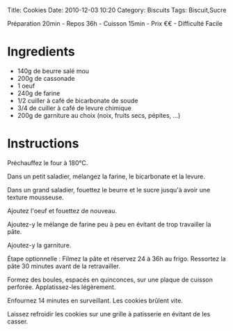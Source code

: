 Title: Cookies
Date: 2010-12-03 10:20
Category: Biscuits
Tags: Biscuit,Sucre

Préparation 20min - Repos 36h - Cuisson 15min - Prix €€ - Difficulté Facile

# Ingredients

- 140g de beurre salé mou
- 200g de cassonade
- 1 oeuf
- 240g de farine
- 1/2 cuiller à café de bicarbonate de soude
- 3/4 de cuiller à café de levure chimique
- 200g de garniture au choix (noix, fruits secs, pépites, ...)

# Instructions

Préchauffez le four à 180°C.

Dans un petit saladier, mélangez la farine, le bicarbonate et la levure.

Dans un grand saladier, fouettez le beurre et le sucre jusqu'à avoir une texture mousseuse.

Ajoutez l'oeuf et fouettez de nouveau.

Ajoutez-y le mélange de farine peu à peu en évitant de trop travailler la pâte.

Ajoutez-y la garniture.

Étape optionnelle : Filmez la pâte et réservez 24 à 36h au frigo.
Ressortez la pâte 30 minutes avant de la retravailler.

Formez des boules, espacés en quinconces, sur une plaque de cuisson perforée.
Applatissez-les légèrement.

Enfournez 14 minutes en surveillant.
Les cookies brûlent vite.

Laissez refroidir les cookies sur une grille à patisserie en évitant de les casser.
